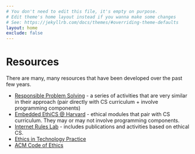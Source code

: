 ```yaml
---
# You don't need to edit this file, it's empty on purpose.
# Edit theme's home layout instead if you wanna make some changes
# See: https://jekyllrb.com/docs/themes/#overriding-theme-defaults
layout: home
exclude: false
---
```


# Resources
There are many, many resources that have been developed over the past few years. 

- [Responsible Problem Solving](https://responsibleproblemsolving.github.io/) - a series of activities that are very similar in their approach (pair directly with CS curriculum + involve programming components)
- [Embedded EthiCS @ Harvard](https://embeddedethics.seas.harvard.edu/) - ethical modules that pair with CS curriculum. They may or may not involve programming components. 
- [Internet Rules Lab](https://www.internetruleslab.com/responsible-computing) - includes publications and activities based on ethical CS. 
- [Ethics in Technology Practice](https://www.scu.edu/ethics-in-technology-practice/) 
- [ACM Code of Ethics](https://www.acm.org/code-of-ethics)
